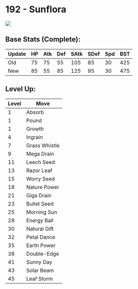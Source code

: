 # 192 - Sunflora
![][192]

## Base Stats (Complete):

Update | HP | Atk | Def | SAtk | SDef | Spd | BST
---    | ---| --- | --- | ---  | ---  | --- | ---
Old    | 75 |  75 |  55 |  105  |  85  |  30  |  425
New    | 85 |  55 |  85 |  125  |  95  |  30  |  475

## Level Up:

Level | Move
---   | ---
  1   | Absorb
  1   | Pound
  1   | Growth
  4   | Ingrain
  7   | Grass Whistle
  9   | Mega Drain
 11   | Leech Seed
 13   | Razor Leaf
 15   | Worry Seed
 18   | Nature Power
 21   | Giga Drain
 23   | Bullet Seed
 25   | Morning Sun
 28   | Energy Ball
 30   | Natural Gift
 32   | Petal Dance
 35   | Earth Power
 38   | Double-Edge
 41   | Sunny Day
 43   | Solar Beam
 45   | Leaf Storm



[192]: /img/pokemon/192.png

